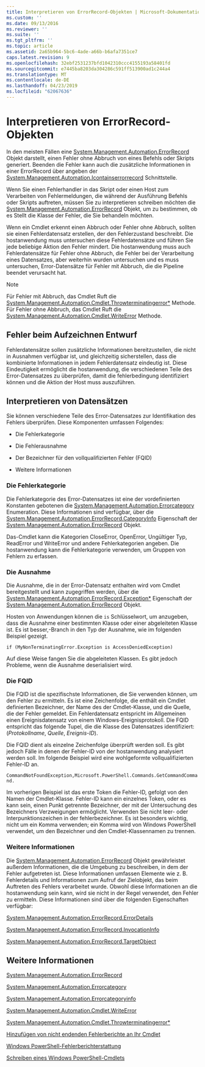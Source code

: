 ```yaml
---
title: Interpretieren von ErrorRecord-Objekten | Microsoft-Dokumentation
ms.custom: ''
ms.date: 09/13/2016
ms.reviewer: ''
ms.suite: ''
ms.tgt_pltfrm: ''
ms.topic: article
ms.assetid: 2a65b964-5bc6-4ade-a66b-b6afa7351ce7
caps.latest.revision: 9
ms.openlocfilehash: 32ebf2531237bfd1042310ccc4155193a58401fd
ms.sourcegitcommit: e7445ba8203da304286c591ff513900ad1c244a4
ms.translationtype: MT
ms.contentlocale: de-DE
ms.lasthandoff: 04/23/2019
ms.locfileid: "62067636"
---
```

# <a name="interpreting-errorrecord-objects"></a>Interpretieren von ErrorRecord-Objekten

In den meisten Fällen eine [System.Management.Automation.ErrorRecord](/dotnet/api/System.Management.Automation.ErrorRecord) Objekt darstellt, einen Fehler ohne Abbruch von eines Befehls oder Skripts generiert. Beenden die Fehler kann auch die zusätzliche Informationen in einer ErrorRecord über angeben der [System.Management.Automation.Icontainserrorrecord](/dotnet/api/System.Management.Automation.IContainsErrorRecord) Schnittstelle.

Wenn Sie einen Fehlerhandler in das Skript oder einen Host zum Verarbeiten von Fehlermeldungen, die während der Ausführung Befehls oder Skripts auftreten, müssen Sie zu interpretieren schreiben möchten die [System.Management.Automation.ErrorRecord](/dotnet/api/System.Management.Automation.ErrorRecord) Objekt, um zu bestimmen, ob es Stellt die Klasse der Fehler, die Sie behandeln möchten.

Wenn ein Cmdlet erkennt einen Abbruch oder Fehler ohne Abbruch, sollten sie einen Fehlerdatensatz erstellen, der den Fehlerzustand beschreibt. Die hostanwendung muss untersuchen diese Fehlerdatensätze und führen Sie jede beliebige Aktion den Fehler mindert. Die hostanwendung muss auch Fehlerdatensätze für Fehler ohne Abbruch, die Fehler bei der Verarbeitung eines Datensatzes, aber weiterhin wurden untersuchen und es muss untersuchen, Error-Datensätze für Fehler mit Abbruch, die die Pipeline beendet verursacht hat.

> [!NOTE]
> Für Fehler mit Abbruch, das Cmdlet Ruft die [System.Management.Automation.Cmdlet.Throwterminatingerror*](/dotnet/api/System.Management.Automation.Cmdlet.ThrowTerminatingError) Methode. Für Fehler ohne Abbruch, das Cmdlet Ruft die [System.Management.Automation.Cmdlet.WriteError](/dotnet/api/System.Management.Automation.Cmdlet.WriteError) Methode.

## <a name="error-record-design"></a>Fehler beim Aufzeichnen Entwurf

Fehlerdatensätze sollen zusätzliche Informationen bereitzustellen, die nicht in Ausnahmen verfügbar ist, und gleichzeitig sicherstellen, dass die kombinierte Informationen in jedem Fehlerdatensatz eindeutig ist. Diese Eindeutigkeit ermöglicht die hostanwendung, die verschiedenen Teile des Error-Datensatzes zu überprüfen, damit die fehlerbedingung identifiziert können und die Aktion der Host muss auszuführen.

## <a name="interpreting-error-records"></a>Interpretieren von Datensätzen

Sie können verschiedene Teile des Error-Datensatzes zur Identifikation des Fehlers überprüfen. Diese Komponenten umfassen Folgendes:

- Die Fehlerkategorie

- Die Fehlerausnahme

- Der Bezeichner für den vollqualifizierten Fehler (FQID)

- Weitere Informationen

### <a name="the-error-category"></a>Die Fehlerkategorie

Die Fehlerkategorie des Error-Datensatzes ist eine der vordefinierten Konstanten gebotenen die [System.Management.Automation.Errorcategory](/dotnet/api/System.Management.Automation.ErrorCategory) Enumeration. Diese Informationen sind verfügbar, über die [System.Management.Automation.ErrorRecord.CategoryInfo](/dotnet/api/System.Management.Automation.ErrorRecord.CategoryInfo) Eigenschaft der [System.Management.Automation.ErrorRecord](/dotnet/api/System.Management.Automation.ErrorRecord) Objekt.

Das-Cmdlet kann die Kategorien CloseError, OpenError, Ungültiger Typ, ReadError und WriteError und andere Fehlerkategorien angeben. Die hostanwendung kann die Fehlerkategorie verwenden, um Gruppen von Fehlern zu erfassen.

### <a name="the-exception"></a>Die Ausnahme

Die Ausnahme, die in der Error-Datensatz enthalten wird vom Cmdlet bereitgestellt und kann zugegriffen werden, über die [System.Management.Automation.ErrorRecord.Exception*](/dotnet/api/System.Management.Automation.ErrorRecord.Exception) Eigenschaft der [ System.Management.Automation.ErrorRecord](/dotnet/api/System.Management.Automation.ErrorRecord) Objekt.

Hosten von Anwendungen können die `is` Schlüsselwort, um anzugeben, dass die Ausnahme einer bestimmten Klasse oder einer abgeleiteten Klasse ist. Es ist besser,-Branch in den Typ der Ausnahme, wie im folgenden Beispiel gezeigt.

`if (MyNonTerminatingError.Exception is AccessDeniedException)`

Auf diese Weise fangen Sie die abgeleiteten Klassen. Es gibt jedoch Probleme, wenn die Ausnahme deserialisiert wird.

### <a name="the-fqid"></a>Die FQID

Die FQID ist die spezifischste Informationen, die Sie verwenden können, um den Fehler zu ermitteln. Es ist eine Zeichenfolge, die enthält ein Cmdlet definierten Bezeichner, der Name des der Cmdlet-Klasse, und die Quelle, die der Fehler gemeldet. Ein Fehlerdatensatz entspricht im Allgemeinen einen Ereignisdatensatz von einem Windows-Ereignisprotokoll. Die FQID entspricht das folgende Tupel, die die Klasse des Datensatzes identifiziert: (*Protokollname*, *Quelle*, *Ereignis-ID*).

Die FQID dient als einzelne Zeichenfolge überprüft werden soll. Es gibt jedoch Fälle in denen der Fehler-ID von der hostanwendung analysiert werden soll. Im folgende Beispiel wird eine wohlgeformte vollqualifizierten Fehler-ID an.

`CommandNotFoundException,Microsoft.PowerShell.Commands.GetCommandCommand.`

Im vorherigen Beispiel ist das erste Token die Fehler-ID, gefolgt von den Namen der Cmdlet-Klasse. Fehler-ID kann ein einzelnes Token, oder es kann sein, einen Punkt getrennte Bezeichner, der mit der Untersuchung des Bezeichners Verzweigungen ermöglicht. Verwenden Sie nicht leer- oder Interpunktionszeichen in der fehlerbezeichner. Es ist besonders wichtig, nicht um ein Komma verwenden; ein Komma wird von Windows PowerShell verwendet, um den Bezeichner und den Cmdlet-Klassennamen zu trennen.

### <a name="other-information"></a>Weitere Informationen

Die [System.Management.Automation.ErrorRecord](/dotnet/api/System.Management.Automation.ErrorRecord) Objekt gewährleistet außerdem Informationen, die die Umgebung zu beschreiben, in dem der Fehler aufgetreten ist. Diese Informationen umfassen Elemente wie z. B. Fehlerdetails und Informationen zum Aufruf der Zielobjekt, das beim Auftreten des Fehlers verarbeitet wurde. Obwohl diese Informationen an die hostanwendung sein kann, wird sie nicht in der Regel verwendet, den Fehler zu ermitteln. Diese Informationen sind über die folgenden Eigenschaften verfügbar:

[System.Management.Automation.ErrorRecord.ErrorDetails](/dotnet/api/System.Management.Automation.ErrorRecord.ErrorDetails)

[System.Management.Automation.ErrorRecord.InvocationInfo](/dotnet/api/System.Management.Automation.ErrorRecord.InvocationInfo)

[System.Management.Automation.ErrorRecord.TargetObject](/dotnet/api/System.Management.Automation.ErrorRecord.TargetObject)

## <a name="see-also"></a>Weitere Informationen

[System.Management.Automation.ErrorRecord](/dotnet/api/System.Management.Automation.ErrorRecord)

[System.Management.Automation.Errorcategory](/dotnet/api/System.Management.Automation.ErrorCategory)

[System.Management.Automation.Errorcategoryinfo](/dotnet/api/System.Management.Automation.ErrorCategoryInfo)

[System.Management.Automation.Cmdlet.WriteError](/dotnet/api/System.Management.Automation.Cmdlet.WriteError)

[System.Management.Automation.Cmdlet.Throwterminatingerror*](/dotnet/api/System.Management.Automation.Cmdlet.ThrowTerminatingError)

[Hinzufügen von nicht endenden Fehlerberichte an Ihr Cmdlet](./adding-non-terminating-error-reporting-to-your-cmdlet.md)

[Windows PowerShell-Fehlerberichterstattung](./error-reporting-concepts.md)

[Schreiben eines Windows PowerShell-Cmdlets](./writing-a-windows-powershell-cmdlet.md)
